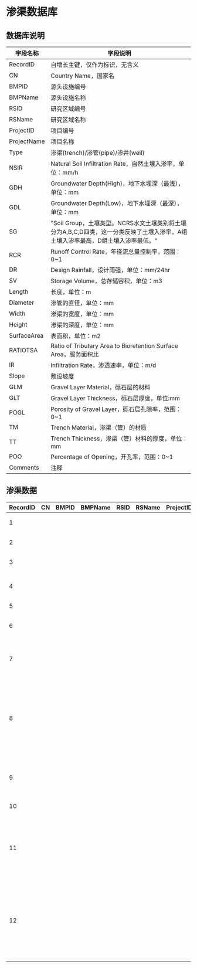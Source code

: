# 渗渠数据库

## 数据库说明

| 字段名称        | 字段说明                                                                         |
|-------------|------------------------------------------------------------------------------|
| RecordID    | 自增长主键，仅作为标识，无含义                                                              |
| CN          | Country Name，国家名                                                             |
| BMPID       | 源头设施编号                                                                       |
| BMPName     | 源头设施名称                                                                       |
| RSID        | 研究区域编号                                                                       |
| RSName      | 研究区域名称                                                                       |
| ProjectID   | 项目编号                                                                         |
| ProjectName | 项目名称                                                                         |
| Type        | 渗渠\(trench\)/渗管\(pipe\)/渗井\(well\)                                           |
| NSIR        | Natural Soil Infiltration Rate，自然土壤入渗率，单位：mm/h                               |
| GDH         | Groundwater Depth\(High\)，地下水埋深（最浅），单位：mm                                    |
| GDL         | Groundwater Depth\(Low\)，地下水埋深（最深），单位：mm                                     |
| SG          | "Soil Group，土壤类型。NCRS水文土壤类别将土壤分为A,B,C,D四类，这一分类反映了土壤入渗率，A组土壤入渗率最高，D组土壤入渗率最低。" |
| RCR         | Runoff Control Rate，年径流总量控制率，范围：0~1                                          |
| DR          | Design Rainfall，设计雨强，单位：mm/24hr                                              |
| SV          | Storage Volume，总存储容积，单位：m3                                                   |
| Length      | 长度，单位：m                                                                      |
| Diameter    | 渗管的直径，单位：mm                                                                  |
| Width       | 渗渠的宽度，单位：mm                                                                  |
| Height      | 渗渠的深度，单位：mm                                                                  |
| SurfaceArea | 表面积，单位：m2                                                                    |
| RATIOTSA    | Ratio of Tributary Area to Bioretention Surface Area，服务面积比                   |
| IR          | Infiltration Rate，渗透速率，单位：m/d                                                |
| Slope       | 敷设坡度                                                                         |
| GLM         | Gravel Layer Material，砾石层的材料                                                 |
| GLT         | Gravel Layer Thickness，砾石层厚度，单位:mm                                           |
| POGL        | Porosity of Gravel Layer，砾石层孔隙率，范围：0~1                                       |
| TM          | Trench Material，渗渠（管）的材质                                                     |
| TT          | Trench Thickness，渗渠（管）材料的厚度，单位：mm                                            |
| POO         | Percentage of Opening，开孔率，范围：0~1                                             |
| Comments    | 注释                                                                           |

## 渗渠数据

| RecordID | CN | BMPID | BMPName | RSID | RSName | ProjectID | ProjectName          | Type | NSIR | GDH | GDL | SG                | RCR | DR | SV       | Length  | Diameter | Width | Height | SurfaceArea | RATIOTSA | IR | Slope | GLM | GLT  | POGL | TM        | TT   | POO   | Comments |
|----------|----|-------|---------|------|--------|-----------|----------------------|------|------|-----|-----|-------------------|-----|----|----------|---------|----------|-------|--------|-------------|----------|----|-------|-----|------|------|-----------|------|-------|----------|
| 1        |    |       |         |      |        |           | 通州海绵城市               | 渗渠   | 0\.2 | 20  |     | 砂性土               |     |    | 3        | 2       |          |       |        | 20          |          | 3  | 0\.03 |     | 3    |      | 砾石        | 20   | 0\.7  |          |
| 2        |    |       |         |      |        |           | 沣西新城核心区              | 渗渠   |      |     |     | 杂填土               |     |    |          |         |          |       |        |             |          |    |       |     | 200  |      |           |      |       |          |
| 3        |    |       |         |      |        |           | 北京某老旧小区              | 渗渠   |      |     |     |                   |     |    |          | 441     |          |       |        |             |          |    |       |     | 100  |      | 砾石        |      |       |          |
| 4        |    |       |         |      |        |           | 苏州太湖新城市政道路           | 渗渠   |      |     |     |                   |     |    |          | 3400    |          |       |        |             |          |    |       |     | 500  |      | 碎砾石       |      |       |          |
| 5        |    |       |         |      |        |           | 呼和乌素沟                | 渗渠   |      |     |     |                   |     |    |          | 3000    |          |       |        |             |          |    |       |     |      |      |           | 1000 |       |          |
| 6        |    |       |         |      |        |           | 鹤壁市新城区               | 渗渠   |      |     |     | 湿陷性土层             |     |    |          | 12      |          |       |        |             |          |    | 0\.45 |     |      |      |           |      | 0\.25 |          |
| 7        |    |       |         |      |        |           | 金沟河渠                 | 渗渠   |      |     |     |                   |     |    |          | 12      |          |       |        |             |          |    |       |     | 800  |      | 碎石滤料      | 8    | 0\.29 |          |
| 8        |    |       |         |      |        |           | 黄河班多水电站              | 渗渠   |      |     |     | 粗砂，冲击砂卵砾石层，砖红色粘土层 |     |    |          | 770     |          |       |        | 59          |          | 55 |       |     | 37   |      | 沙砾石       |      |       |          |
| 9        |    |       |         |      |        |           | 哈乐镇厂汗脑包大天膜下滴灌项目区水源工程 | 渗渠   |      |     |     |                   |     |    | 3267\.21 | 40      |          |       |        |             |          |    | 0\.18 |     |      |      |           | 1000 |       |          |
| 10       |    |       |         |      |        |           | 山东省临沂市饮水工程           | 渗渠   |      |     |     |                   |     |    |          | 361\.68 |          |       |        |             |          |    |       |     | 3600 |      |           | 1500 | 0\.14 |          |
| 11       |    |       |         |      |        |           | 北京城市副中心职工周转房B地块      | 渗管   |      |     |     |                   |     |    |          |         |          |       |        |             |          |    |       |     |      |      | 塑料丝绕渗透管   |      | 0\.9  |          |
| 12       |    |       |         |      |        |           | 北京城市副中心职工周转房B地块      | 渗管   |      |     |     |                   |     |    |          |         |          |       |        |             |          |    |       |     |      |      | 高密度聚乙烯穿孔管 |      |       |          |
